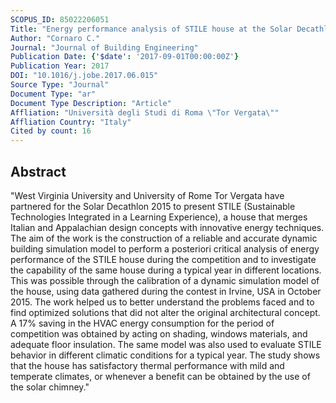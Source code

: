 ```yaml
---
SCOPUS_ID: 85022206051
Title: "Energy performance analysis of STILE house at the Solar Decathlon 2015: Lessons learned"
Author: "Cornaro C."
Journal: "Journal of Building Engineering"
Publication Date: {'$date': '2017-09-01T00:00:00Z'}
Publication Year: 2017
DOI: "10.1016/j.jobe.2017.06.015"
Source Type: "Journal"
Document Type: "ar"
Document Type Description: "Article"
Affliation: "Università degli Studi di Roma \"Tor Vergata\""
Affliation Country: "Italy"
Cited by count: 16
---
```


## Abstract
"West Virginia University and University of Rome Tor Vergata have partnered for the Solar Decathlon 2015 to present STILE (Sustainable Technologies Integrated in a Learning Experience), a house that merges Italian and Appalachian design concepts with innovative energy techniques. The aim of the work is the construction of a reliable and accurate dynamic building simulation model to perform a posteriori critical analysis of energy performance of the STILE house during the competition and to investigate the capability of the same house during a typical year in different locations. This was possible through the calibration of a dynamic simulation model of the house, using data gathered during the contest in Irvine, USA in October 2015. The work helped us to better understand the problems faced and to find optimized solutions that did not alter the original architectural concept. A 17% saving in the HVAC energy consumption for the period of competition was obtained by acting on shading, windows materials, and adequate floor insulation. The same model was also used to evaluate STILE behavior in different climatic conditions for a typical year. The study shows that the house has satisfactory thermal performance with mild and temperate climates, or whenever a benefit can be obtained by the use of the solar chimney."
